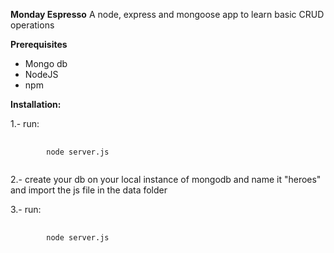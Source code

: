 <b>Monday Espresso</b>
A node, express and mongoose app to learn basic CRUD operations

<b>Prerequisites</b>

* Mongo db
* NodeJS
* npm

<b>Installation:</b>

1.- run:
<pre>
    <code>
        node server.js
    </code>
</pre>

2.- create your db on your local instance of mongodb and name it "heroes" and import the js file in
    the data folder

3.- run:

<pre>
    <code>
        node server.js
    </code>
</pre>
